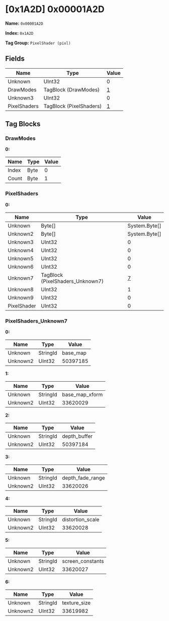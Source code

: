 # [0x1A2D] 0x00001A2D

**Name:** ```0x00001A2D```

**Index:** ```0x1A2D```

**Tag Group:** ```PixelShader (pixl)```

## Fields

Name	| Type	| Value
---	|---	|---	|
Unknown	|UInt32	|0
DrawModes	|TagBlock (DrawModes)	|[1](#drawmodes)
Unknown3	|UInt32	|0
PixelShaders	|TagBlock (PixelShaders)	|[1](#pixelshaders)


## Tag Blocks

### DrawModes

**0:**

Name	| Type	| Value
---	|---	|---	|
Index	|Byte	|0
Count	|Byte	|1


### PixelShaders

**0:**

Name	| Type	| Value
---	|---	|---	|
Unknown	|Byte[]	|System.Byte[]
Unknown2	|Byte[]	|System.Byte[]
Unknown3	|UInt32	|0
Unknown4	|UInt32	|0
Unknown5	|UInt32	|0
Unknown6	|UInt32	|0
Unknown7	|TagBlock (PixelShaders_Unknown7)	|[7](#pixelshaders_unknown7)
Unknown8	|UInt32	|1
Unknown9	|UInt32	|0
PixelShader	|UInt32	|0


### PixelShaders_Unknown7

**0:**

Name	| Type	| Value
---	|---	|---	|
Unknown	|StringId	|base_map
Unknown2	|UInt32	|50397185


**1:**

Name	| Type	| Value
---	|---	|---	|
Unknown	|StringId	|base_map_xform
Unknown2	|UInt32	|33620029


**2:**

Name	| Type	| Value
---	|---	|---	|
Unknown	|StringId	|depth_buffer
Unknown2	|UInt32	|50397184


**3:**

Name	| Type	| Value
---	|---	|---	|
Unknown	|StringId	|depth_fade_range
Unknown2	|UInt32	|33620026


**4:**

Name	| Type	| Value
---	|---	|---	|
Unknown	|StringId	|distortion_scale
Unknown2	|UInt32	|33620028


**5:**

Name	| Type	| Value
---	|---	|---	|
Unknown	|StringId	|screen_constants
Unknown2	|UInt32	|33620027


**6:**

Name	| Type	| Value
---	|---	|---	|
Unknown	|StringId	|texture_size
Unknown2	|UInt32	|33619982



